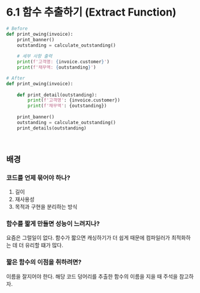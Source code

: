 # 6.1 함수 추출하기 (Extract Function)

```python
# Before
def print_owing(invoice):
    print_banner()
    outstanding = calculate_outstanding()
    
    # 세부 사항 출력
    print(f'고객명: {invoice.customer}')
    print(f'채무액: {outstanding}')
```



```python
# After
def print_owing(invoice):
    
    def print_detail(outstanding):
        print(f'고객명': {invoice.customer})
        print(f'채무액': {outstanding})
        
    print_banner()
    outstanding = calculate_outstanding()
    print_details(outstanding)
    
    
```



## 배경

### 코드를 언제 묶어야 하나?

1. 길이
2. 재사용성
3. 목적과 구현을 분리하는 방식

### 함수를 짧게 만들면 성능이 느려지나?

 요즘은 그럴일이 없다. 함수가 짧으면 캐싱하기가 더 쉽게 때문에 컴파일러가 최적화하는 데 더 유리할 떄가 많다.

### 짧은 함수의 이점을 취하려면?

 이름을 잘지어야 한다. 해당 코드 덩어리를 추출한 함수의 이름을 지을 때 주석을 참고하자.